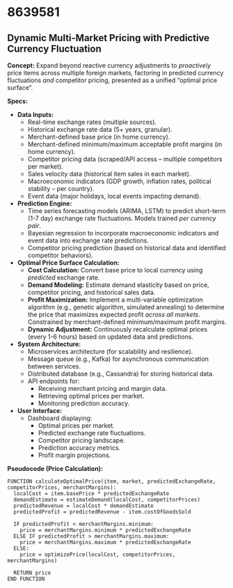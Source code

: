 # 8639581

## Dynamic Multi-Market Pricing with Predictive Currency Fluctuation

**Concept:** Expand beyond reactive currency adjustments to *proactively* price items across multiple foreign markets, factoring in predicted currency fluctuations *and* competitor pricing, presented as a unified “optimal price surface”.

**Specs:**

*   **Data Inputs:**
    *   Real-time exchange rates (multiple sources).
    *   Historical exchange rate data (5+ years, granular).
    *   Merchant-defined base price (in home currency).
    *   Merchant-defined minimum/maximum acceptable profit margins (in home currency).
    *   Competitor pricing data (scraped/API access – multiple competitors per market).
    *   Sales velocity data (historical item sales in each market).
    *   Macroeconomic indicators (GDP growth, inflation rates, political stability – per country).
    *   Event data (major holidays, local events impacting demand).
*   **Prediction Engine:**
    *   Time series forecasting models (ARIMA, LSTM) to predict short-term (1-7 day) exchange rate fluctuations.  Models trained *per currency pair*.
    *   Bayesian regression to incorporate macroeconomic indicators and event data into exchange rate predictions.
    *   Competitor pricing prediction (based on historical data and identified competitor behaviors).
*   **Optimal Price Surface Calculation:**
    *   **Cost Calculation:** Convert base price to local currency using *predicted* exchange rate.
    *   **Demand Modeling:**  Estimate demand elasticity based on price, competitor pricing, and historical sales data.
    *   **Profit Maximization:** Implement a multi-variable optimization algorithm (e.g., genetic algorithm, simulated annealing) to determine the price that maximizes expected profit *across all markets*.  Constrained by merchant-defined minimum/maximum profit margins.
    *   **Dynamic Adjustment:**  Continuously recalculate optimal prices (every 1-6 hours) based on updated data and predictions.
*   **System Architecture:**
    *   Microservices architecture (for scalability and resilience).
    *   Message queue (e.g., Kafka) for asynchronous communication between services.
    *   Distributed database (e.g., Cassandra) for storing historical data.
    *   API endpoints for:
        *   Receiving merchant pricing and margin data.
        *   Retrieving optimal prices per market.
        *   Monitoring prediction accuracy.
*   **User Interface:**
    *   Dashboard displaying:
        *   Optimal prices per market.
        *   Predicted exchange rate fluctuations.
        *   Competitor pricing landscape.
        *   Prediction accuracy metrics.
        *   Profit margin projections.

**Pseudocode (Price Calculation):**

```
FUNCTION calculateOptimalPrice(item, market, predictedExchangeRate, competitorPrices, merchantMargins):
  localCost = item.basePrice * predictedExchangeRate
  demandEstimate = estimateDemand(localCost, competitorPrices)
  predictedRevenue = localCost * demandEstimate
  predictedProfit = predictedRevenue - item.costOfGoodsSold
  
  IF predictedProfit < merchantMargins.minimum:
    price = merchantMargins.minimum * predictedExchangeRate
  ELSE IF predictedProfit > merchantMargins.maximum:
    price = merchantMargins.maximum * predictedExchangeRate
  ELSE:
    price = optimizePrice(localCost, competitorPrices, merchantMargins)
  
  RETURN price
END FUNCTION
```
